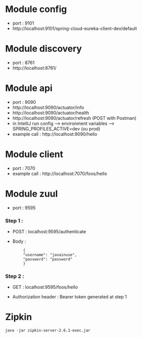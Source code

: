 
# Module config

- port : 9101
- http://localhost:9101/spring-cloud-eureka-client-dev/default

# Module discovery

- port : 8761
- http://localhost:8761/

# Module api

- port : 9090
- http://localhost:9090/actuator/info
- http://localhost:9090/actuator/health
- http://localhost:9090/actuator/refresh (POST with Postman)
- in IntelliJ run config --> environment variables --> SPRING_PROFILES_ACTIVE=dev (ou prod)
- example call : http://localhost:9090/hello

# Module client

- port : 7070
- example call : http://localhost:7070/foos/hello

# Module zuul

- port : 9595

### Step 1 :


- POST : localhost:9595/authenticate

- Body :

```
        {
        "username": "javainuse",
        "password": "password"
        }
 ```       


### Step 2 :


- GET : localhost:9595/foos/hello

- Authorization header : Bearer <whitespace> token generated at step 1



# Zipkin

```
java -jar zipkin-server-2.6.1-exec.jar
```
